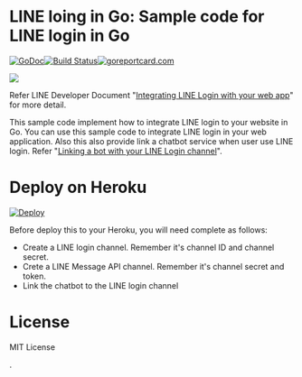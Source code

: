 LINE loing in Go: Sample code for LINE login in Go
==============

 [![GoDoc](https://godoc.org/github.com/kkdai/line-login-go.svg?status.svg)](https://godoc.org/github.com/kkdai/line-login-go)[![Build Status](https://travis-ci.org/kkdai/line-login-go.svg?branch=master)](https://travis-ci.org/kkdai/line-login-go)[![goreportcard.com](https://goreportcard.com/badge/github.com/kkdai/line-login-go)](https://goreportcard.com/report/github.com/kkdai/line-login-go)

![](https://developers.line.biz/media/line-login/integrate-login-web/login-flow-web-0bc4c99d.png)

Refer LINE Developer Document "[Integrating LINE Login with your web app](https://developers.line.biz/en/docs/line-login/web/integrate-line-login/)" for more detail.


This sample code implement how to integrate LINE login to your website in Go. You can use this sample code to integrate LINE login in your web application. Also this also provide link a chatbot service when user use LINE login. Refer "[Linking a bot with your LINE Login channel](https://developers.line.biz/en/docs/line-login/web/link-a-bot/)".

Deploy on Heroku
=============

[![Deploy](https://www.herokucdn.com/deploy/button.svg)](https://heroku.com/deploy)

Before deploy this to your Heroku, you will need complete as follows:

- Create a LINE login channel. Remember it's channel ID and channel secret.
- Crete a LINE Message API channel. Remember it's channel secret and token.
- Link the chatbot to the LINE login channel

License
=============

MIT License


.
